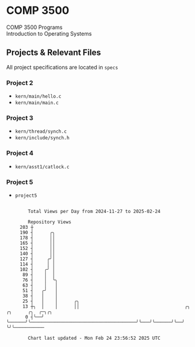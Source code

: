 # COMP 3500
COMP 3500 Programs  
Introduction to Operating Systems  
## Projects & Relevant Files
All project specifications are located in `specs`
### Project 2
- `kern/main/hello.c`
- `kern/main/main.c`
### Project 3
- `kern/thread/synch.c`
- `kern/include/synch.h`
### Project 4
- `kern/asst1/catlock.c`
### Project 5
- `project5`

```

        Total Views per Day from 2024-11-27 to 2025-02-24

        Repository Views
     203 ┼
     190 ┤      ╭╮
     178 ┤      ││
     165 ┤      ││
     152 ┤      ││
     140 ┤      ││
     127 ┤     ╭╯│
     114 ┤     │ │
     102 ┤    ╭╯ │
      89 ┤    │  │
      76 ┤    │  ╰╮
      63 ┤    │   │
      51 ┤   ╭╯   │
      38 ┤   │    │
      25 ┤   │    │      ╭╮
      13 ┼╮  │    │      ││                                       ╭╮   ╭╮      ╭╮  ╭─╮╭╮
       0 ┤╰──╯    ╰──────╯╰───────────────────────────────────────╯╰───╯╰──────╯╰──╯ ╰╯╰───────────

        Chart last updated - Mon Feb 24 23:56:52 2025 UTC
        
```
